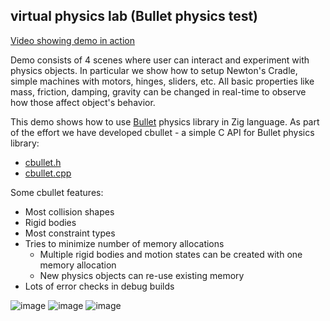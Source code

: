 ## virtual physics lab (Bullet physics test)

[Video showing demo in action](https://youtu.be/9Ri6xS2-9k8)

Demo consists of 4 scenes where user can interact and experiment with physics objects. In particular we show how to setup Newton's Cradle, simple machines with motors, hinges, sliders, etc. All basic properties like mass, friction, damping, gravity can be changed in real-time to observe how those affect object's behavior.

This demo shows how to use [Bullet](https://github.com/bulletphysics/bullet3) physics library in Zig language. As part of the effort we have developed cbullet - a simple C API for Bullet physics library:

* [cbullet.h](https://github.com/michal-z/zig-gamedev/blob/main/libs/zbullet/libs/cbullet/cbullet.h)
* [cbullet.cpp](https://github.com/michal-z/zig-gamedev/blob/main/libs/zbullet/libs/cbullet/cbullet.cpp)

Some cbullet features:
* Most collision shapes
* Rigid bodies
* Most constraint types
* Tries to minimize number of memory allocations
  * Multiple rigid bodies and motion states can be created with one memory allocation
  * New physics objects can re-use existing memory
* Lots of error checks in debug builds

![image](screenshot1.png)
![image](screenshot2.png)
![image](screenshot3.png)
